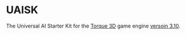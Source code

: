 # UAISK
The Universal AI Starter Kit for the <a href='https://github.com/GarageGames/Torque3D'>Torque 3D</a> game engine <a href='https://github.com/GarageGames/Torque3D/releases/tag/3.10'>versoin 3.10</a>.
